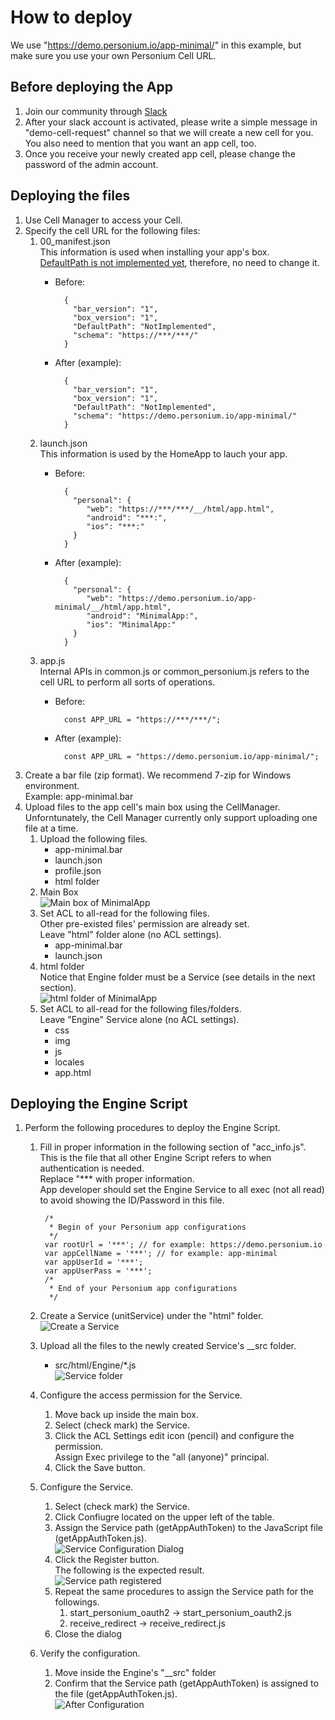 # How to deploy  
We use "https://demo.personium.io/app-minimal/" in this example, but make sure you use your own Personium Cell URL.  

## Before deploying the App  
1. Join our community through [Slack](https://docs.google.com/forms/d/e/1FAIpQLSeup_VHnO09yB0r-pfQuQPSZkxZrVsisiFlSuNf0MPnUFKKGw/viewform?c=0&w=1)  
1. After your slack account is activated, please write a simple message in "demo-cell-request" channel so that we will create a new cell for you.  
You also need to mention that you want an app cell, too.  
1. Once you receive your newly created app cell, please change the password of the admin account.  

## Deploying the files  
1. Use Cell Manager to access your Cell.  
1. Specify the cell URL for the following files:  
    1. 00_manifest.json  
    This information is used when installing your app's box.  
    [DefaultPath is not implemented yet](https://github.com/personium/personium-core/issues/51), therefore, no need to change it.
        - Before:  

                {
                  "bar_version": "1",
                  "box_version": "1",
                  "DefaultPath": "NotImplemented",
                  "schema": "https://***/***/"
                }

        - After (example):  

                {
                  "bar_version": "1",
                  "box_version": "1",
                  "DefaultPath": "NotImplemented",
                  "schema": "https://demo.personium.io/app-minimal/"
                }

    1. launch.json  
    This information is used by the HomeApp to lauch your app.  
        - Before:  

                {
                  "personal": {
                     "web": "https://***/***/__/html/app.html",
                     "android": "***:",
                     "ios": "***:"
                  }
                }

        - After (example):  

                {
                  "personal": {
                     "web": "https://demo.personium.io/app-minimal/__/html/app.html",
                     "android": "MinimalApp:",
                     "ios": "MinimalApp:"
                  }
                }

    1. app.js  
    Internal APIs in common.js or common_personium.js refers to the cell URL to perform all sorts of operations.  
        - Before:  

                const APP_URL = "https://***/***/";

        - After (example):  

                const APP_URL = "https://demo.personium.io/app-minimal/";

1. Create a bar file (zip format).
We recommend 7-zip for Windows environment.    
Example: app-minimal.bar  
1. Upload files to the app cell's main box using the CellManager.  
Unforntunately, the Cell Manager currently only support uploading one file at a time.  
    1. Upload the following files.  
        - app-minimal.bar  
        - launch.json  
        - profile.json  
        - html folder  
    1. Main Box  
    ![Main box of MinimalApp](MinimalApp_MainBox.png)  
    1. Set ACL to all-read for the following files.  
    Other pre-existed files' permission are already set.  
    Leave "html" folder alone (no ACL settings).
        - app-minimal.bar  
        - launch.json  
    1. html folder  
    Notice that Engine folder must be a Service (see details in the next section).  
    ![html folder of MinimalApp](MinimalApp_html_folder.png)  
    1. Set ACL to all-read for the following files/folders.  
    Leave "Engine" Service alone (no ACL settings).  
        - css  
        - img  
        - js  
        - locales  
        - app.html  

## Deploying the Engine Script  
1. Perform the following procedures to deploy the Engine Script.  
    1. Fill in proper information in the following section of "acc_info.js".  
    This is the file that all other Engine Script refers to when authentication is needed.  
    Replace "*** with proper information.  
    App developer should set the Engine Service to all exec (not all read) to avoid showing the ID/Password in this file. 

            /*
             * Begin of your Personium app configurations
             */
            var rootUrl = '***'; // for example: https://demo.personium.io
            var appCellName = '***'; // for example: app-minimal
            var appUserId = '***';
            var appUserPass = '***';
            /*
             * End of your Personium app configurations
             */

    1. Create a Service (unitService) under the "html" folder.  
    ![Create a Service](CreateServiceDialog.png)  
    1. Upload all the files to the newly created Service's __src folder.  
        - src/html/Engine/*.js    
        ![Service folder](ServiceFolderFileUpload.png)  
    1. Configure the access permission for the Service.  
        1. Move back up inside the main box.  
        1. Select (check mark) the Service.
        1. Click the ACL Settings edit icon (pencil) and configure the permission.  
        Assign Exec privilege to the "all (anyone)" principal.  
        1. Click the Save button.  
    1. Configure the Service.  
        1. Select (check mark) the Service.  
        1. Click Confiugre located on the upper left of the table.  
        1. Assign the Service path (getAppAuthToken) to the JavaScript file (getAppAuthToken.js).  
        ![Service Configuration Dialog](ServiceConfigurationDialog01.png)  
        1. Click the Register button.  
        The following is the expected result.  
        ![Service path registered](ServiceConfigurationDialog02.png)  
        1. Repeat the same procedures to assign the Service path for the followings.  
            1. start_personium_oauth2 -> start_personium_oauth2.js
            1. receive_redirect -> receive_redirect.js
        1. Close the dialog  

    1. Verify the configuration.  
        1. Move inside the Engine's "__src" folder
        1. Confirm that the Service path (getAppAuthToken) is assigned to the file  (getAppAuthToken.js).  
        ![After Configuration](ServiceFolderAfterConfiguration.png)

